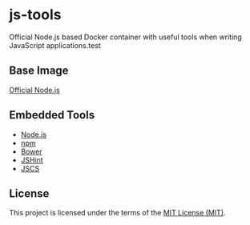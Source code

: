 # js-tools

Official Node.js based Docker container with useful tools when 
writing JavaScript applications.test

## Base Image

[Official Node.js](https://hub.docker.com/_/node/)

## Embedded Tools

* [Node.js](https://nodejs.org)
* [npm](https://www.npmjs.com)
* [Bower](https://bower.io/)
* [JSHint](http://jshint.com/)
* [JSCS](http://jscs.info/)

## License

This project is licensed under the terms of the [MIT License (MIT)](LICENSE).
